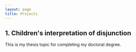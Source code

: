 ```yaml
---
layout: page
title: Projects
---
```


<h2> 1. Children's interpretation of disjunction </h2>

This is my thesis topic for completing my doctoral degree. 
